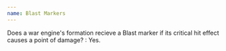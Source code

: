 ```yaml
---
name: Blast Markers
---
```

Does a war engine's formation recieve a Blast marker if its critical hit effect causes a point of damage?
: Yes.